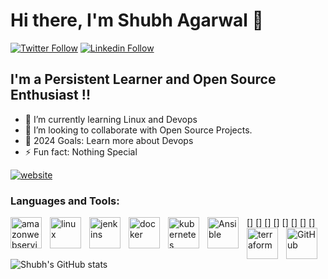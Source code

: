 # Hi there, I'm Shubh Agarwal 👋 

<!-- [![YouTube Channel Subscribers](https://img.shields.io/youtube/channel/subscribers/UCDCHcqyeQgJ-jVSd6VJkbCw?logo=youtube&logoColor=red&style=for-the-badge)][youtube]
[![Website](https://img.shields.io/website?label=codeSTACKr.com&style=for-the-badge&url=https%3A%2F%2Fcodestackr.com)](https://codestackr.com) -->
[![Twitter Follow](https://img.shields.io/twitter/follow/Shubh__30?color=1DA1F2&logo=twitter&style=for-the-badge)](https://twitter.com/intent/follow?original_referer=https%3A%2F%2Fgithub.com%2FcodeSTACKr&screen_name=Shubh__30)
[![Linkedin Follow](https://img.shields.io/linkedin/follow/shubhagarwal30?color=1DA1F2&logo=twitter&style=for-the-badge)](https://linkedin.com/intent/follow?original_referer=https%3A%2F%2Fgithub.com%2FcodeSTACKr&screen_name=shubhagarwal30)




## I'm a Persistent Learner and Open Source Enthusiast !!

- 🌱 I’m currently learning Linux and Devops
- 👯 I’m looking to collaborate with Open Source Projects.
- 🥅 2024 Goals: Learn more about Devops
- ⚡ Fun fact: Nothing Special
<!-- - 😻  -->

<!-- ### Connect with me:
[![website](./img/globe-light.svg)](https://codestackr.com#gh-light-mode-only)
[![website](./img/globe-dark.svg)](https://codestackr.com#gh-dark-mode-only)
&nbsp;&nbsp;
[![website](./img/youtube-light.svg)](https://youtube.com/codestackr#gh-light-mode-only)
[![website](./img/youtube-dark.svg)](https://youtube.com/codestackr#gh-dark-mode-only)
&nbsp;&nbsp;
[![website](./img/twitter-light.svg)](https://twitter.com/codestackr#gh-light-mode-only)
[![website](./img/twitter-dark.svg)](https://twitter.com/codestackr#gh-dark-mode-only)
&nbsp;&nbsp;
&nbsp;&nbsp;
[![website](./img/instagram-light.svg)](https://instagram.com/codeSTACKr#gh-light-mode-only)
[[website](./img/linkedin-light.svg)](https://www.linkedin.com/in/shubhagarwal30/#gh-light-mode-only)
[![website](./img/instagram-dark.svg)](https://instagram.com/codeSTACKr#gh-dark-mode-only) -->
[![website](./img/linkedin-dark.svg)](https://www.linkedin.com/in/shubhagarwal30#gh-dark-mode-only)

### Languages and Tools:

[<img align="left" alt="amazonwebservices" width="50px" src="https://cdn.jsdelivr.net/gh/devicons/devicon/icons/amazonwebservices/amazonwebservices-plain-wordmark.svg" style="padding-right:10px;" />]
[<img align="left" alt="linux" width="50px" src="https://cdn.jsdelivr.net/gh/devicons/devicon/icons/linux/linux-original.svg" style="padding-right:10px;" />]
[<img align="left" alt="jenkins" width="50px" src="https://cdn.jsdelivr.net/gh/devicons/devicon/icons/jenkins/jenkins-original.svg" style="padding-right:10px;" />]
[<img align="left" alt="docker" width="50px" src="https://cdn.jsdelivr.net/gh/devicons/devicon/icons/docker/docker-original-wordmark.svg" style="padding-right:10px;" />]
[<img align="left" alt="kubernetes" width="50px" src="https://cdn.jsdelivr.net/gh/devicons/devicon/icons/kubernetes/kubernetes-plain-wordmark.svg" style="padding-right:10px;" />]
[<img align="left" alt="Ansible" width="50px" src="https://cdn.jsdelivr.net/gh/devicons/devicon/icons/ansible/ansible-original-wordmark.svg" style="padding-right:10px;" />]
[<img align="left" alt="terraform" width="50px" src="https://cdn.jsdelivr.net/gh/devicons/devicon/icons/terraform/terraform-original-wordmark.svg" style="padding-right:10px;" />]
[<img align="left" alt="GitHub" width="50px" src="https://user-images.githubusercontent.com/3369400/139447912-e0f43f33-6d9f-45f8-be46-2df5bbc91289.png" style="padding-right:10px;" />]
<br/>
<br/>
![Shubh's GitHub stats](https://github-readme-stats.vercel.app/api?username=Shubh-Agarwal69&show_icons=true&theme=dark)

